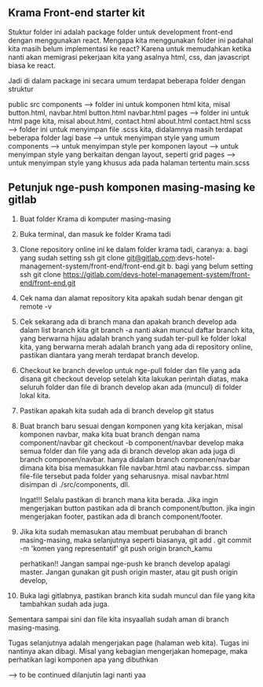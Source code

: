 ## Krama Front-end starter kit
Stuktur folder ini adalah package folder untuk development front-end dengan menggunakan react.
Mengapa kita menggunakan folder ini padahal kita masih belum implementasi ke react? Karena untuk memudahkan ketika nanti akan memigrasi pekerjaan kita yang asalnya html, css, dan javascript biasa ke react.

Jadi di dalam package ini secara umum terdapat beberapa folder dengan struktur

public
src
  components --> folder ini untuk komponen html kita, misal button.html, navbar.html
    button.html
    navbar.html
  pages --> folder ini untuk html page kita, misal about.html, contact.html
    about.html
    contact.html
  scss --> folder ini untuk menyimpan file .scss kita, didalamnya masih terdapat beberapa folder lagi
    base --> untuk menyimpan style yang umum
    components --> untuk menyimpan style per komponen
    layout  --> untuk menyimpan style yang berkaitan dengan layout, seperti grid
    pages  --> untuk menyimpan style yang khusus ada pada halaman tertentu
    main.scss


## Petunjuk nge-push komponen masing-masing ke gitlab
1. Buat folder Krama di komputer masing-masing
2. Buka terminal, dan masuk ke folder Krama tadi
3. Clone repository online ini ke dalam folder krama tadi, caranya:
    a. bagi yang sudah setting ssh
        git clone git@gitlab.com:devs-hotel-management-system/front-end/front-end.git
    b. bagi yang belum setting ssh
        git clone https://gitlab.com/devs-hotel-management-system/front-end/front-end.git
4. Cek nama dan alamat repository kita apakah sudah benar dengan
        git remote -v
5. Cek sekarang ada di branch mana dan apakah branch develop ada dalam list branch kita
        git branch -a
    nanti akan muncul daftar branch kita, 
    yang berwarna hijau adalah branch yang sudah ter-pull ke folder lokal kita, 
    yang berwarna merah adalah branch yang ada di repository online, pastikan diantara yang merah terdapat branch develop.
6. Checkout ke branch develop untuk nge-pull folder dan file yang ada disana
        git checkout develop
    setelah kita lakukan perintah diatas, maka seluruh folder dan file di branch develop akan ada (muncul) di folder lokal kita.
7. Pastikan apakah kita sudah ada di branch develop
        git status
8. Buat branch baru sesuai dengan komponen yang kita kerjakan, misal komponen navbar, maka kita buat branch dengan nama component/navbar
        git checkout -b component/navbar develop
    maka semua folder dan file yang ada di branch develop akan ada juga di branch componen/navbar.
    hanya didalam branch componen/navbar dimana kita bisa memasukkan file navbar.html atau navbar.css.
    simpan file-file tersebut pada folder yang seharusnya. misal navbar.html disimpan di ./src/components, dll.
    
    Ingat!!!
    Selalu pastikan di branch mana kita berada. Jika ingin mengerjakan button pastikan ada di branch component/button. jika ingin mengerjakan footer, pastikan ada di branch component/footer. 
9. Jika kita sudah memasukan atau membuat perubahan di branch masing-masing, maka selanjutnya seperti biasanya,
        git add .
        git commit -m 'komen yang representatif'
        git push origin branch_kamu 
    
    perhatikan!! Jangan sampai nge-push ke branch develop apalagi master. Jangan gunakan 
        git push origin master, 
        atau
        git push origin develop,
10. Buka lagi gitlabnya, pastikan branch kita sudah muncul dan file yang kita tambahkan sudah ada juga.

Sementara sampai sini dan file kita insyaallah sudah aman di branch masing-masing.



Tugas selanjutnya adalah mengerjakan page (halaman web kita). Tugas ini nantinya akan dibagi. 
Misal yang kebagian mengerjakan homepage, maka perhatikan lagi komponen apa yang dibuthkan

--> to be continued dilanjutin lagi nanti yaa